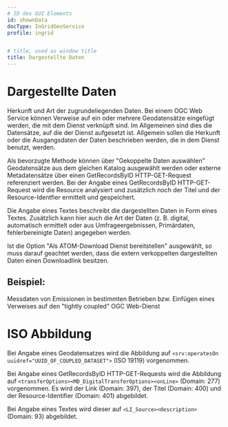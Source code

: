 ```yaml
---
# ID des GUI Elements
id: shownData
docType: InGridGeoService
profile: ingrid


# title, used as window title
title: Dargestellte Daten
---
```


# Dargestellte Daten

Herkunft und Art der zugrundeliegenden Daten. Bei einem OGC Web Service können Verweise auf ein oder mehrere Geodatensätze eingefügt werden, die mit dem Dienst verknüpft sind. Im Allgemeinen sind dies die Datensätze, auf die der Dienst aufgesetzt ist. Allgemein sollen die Herkunft oder die Ausgangsdaten der Daten beschrieben werden, die in dem Dienst benutzt, werden.

Als bevorzugte Methode können über "Gekoppelte Daten auswählen" Geodatensätze aus dem gleichen Katalog ausgewählt werden oder externe Metadatensätze über einen GetRecordsByID HTTP-GET-Request referenziert werden. Bei der Angabe eines GetRecordsByID HTTP-GET-Request wird die Resource analysiert und zusätzlich noch der Titel und der Resource-Identfier ermittelt und gespeichert.

Die Angabe eines Textes beschreibt die dargestellten Daten in Form eines Textes. Zusätzlich kann hier auch  die Art der Daten (z. B. digital, automatisch ermittelt oder aus Umfrageergebnissen, Primärdaten, fehlerbereinigte Daten) angegeben werden.

Ist die Option "Als ATOM-Download Dienst bereitstellen" ausgewählt, so muss darauf geachtet werden, dass die extern verkoppelten dargestellten Daten einen Downloadlink besitzen.

## Beispiel:

Messdaten von Emissionen in bestimmten Betrieben bzw. Einfügen eines Verweises auf den "tightly coupled" OGC Web-Dienst

# ISO Abbildung

Bei Angabe eines Geodatensatzes wird die Abbildung auf ```<srv:operatesOn uuidref="UUID_OF_COUPLED_DATASET">``` (ISO 19119) vorgenommen.

Bei Angabe eines GetRecordsByID HTTP-GET-Requests wird die Abbildung auf ```<transferOptions><MD_DigitalTransferOptions><onLine>``` (Domain: 277) vorgenommen. Es wird der Link (Domain: 397), der Titel (Domain: 400) und der Resource-Identifier (Domain: 401) abgebildet.

Bei Angabe eines Textes wird dieser auf ```<LI_Source><description>``` (Domain: 93) abgebildet.
